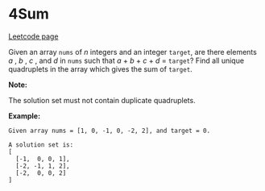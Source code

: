 # 4Sum
[Leetcode page](https://leetcode.com/problems/4sum/description)

Given an array `nums` of _n_ integers and an integer `target`, are there
elements _a_ , _b_ , _c_ , and _d_ in `nums` such that _a_ \+ _b_ \+ _c_ \+
_d_ = `target`? Find all unique quadruplets in the array which gives the sum
of `target`.

**Note:**

The solution set must not contain duplicate quadruplets.

**Example:**

    
    
    Given array nums = [1, 0, -1, 0, -2, 2], and target = 0.
    
    A solution set is:
    [
      [-1,  0, 0, 1],
      [-2, -1, 1, 2],
      [-2,  0, 0, 2]
    ]
    

